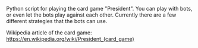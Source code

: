 Python script for playing the card game "President".
You can play with bots, or even let the bots play against each other.
Currently there are a few different strategies that the bots can use.

Wikipedia article of the card game: https://en.wikipedia.org/wiki/President_(card_game)